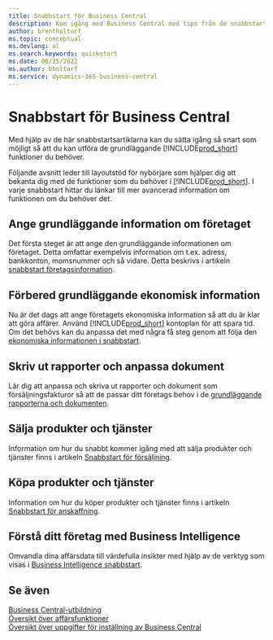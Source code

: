 ```yaml
---
title: Snabbstart för Business Central
description: Kom igång med Business Central med tips från de snabbstartsartiklar som hjälper dig att fylla i de första kritiska fälten.
author: brentholtorf
ms.topic: conceptual
ms.devlang: al
ms.search.keywords: quickstart
ms.date: 08/25/2022
ms.author: bholtorf
ms.service: dynamics-365-business-central
---
```


# Snabbstart för Business Central

Med hjälp av de här snabbstartsartiklarna kan du sätta igång så snart som möjligt så att du kan utföra de grundläggande [!INCLUDE[prod_short](includes/prod_short.md)] funktioner du behöver.

Följande avsnitt leder till layoutstöd för nybörjare som hjälper dig att bekanta dig med de funktioner som du behöver i [!INCLUDE[prod_short](includes/prod_short.md)]. I varje snabbstart hittar du länkar till mer avancerad information om funktionen om du behöver det.

## Ange grundläggande information om företaget

Det första steget är att ange den grundläggande informationen om företaget. Detta omfattar exempelvis information om t.ex. adress, bankkonton, momsnummer och så vidare. Detta beskrivs i artikeln [snabbstart företagsinformation](quick-start-company-information.md).

## Förbered grundläggande ekonomisk information

Nu är det dags att ange företagets ekonomiska information så att du är klar att göra affärer. Använd [!INCLUDE[prod_short](includes/prod_short.md)] kontoplan för att spara tid. Om det behövs kan du anpassa det med några få steg genom att följa den [ekonomiska informationen i snabbstart](quick-start-financial-information.md).

<!--
## Financial Basics

Financial Information  
(chart of accounts, but explained for non-accountants)
-->

## Skriv ut rapporter och anpassa dokument

Lär dig att anpassa och skriva ut rapporter och dokument som försäljningsfakturor så att de passar ditt företags behov i de [grundläggande rapporterna och dokumenten](quick-start-reports-and-documents.md).

<!-- Reports and Documents  
(final reports, but also documents - how do I style invoices to work better for me?)
-->

## Sälja produkter och tjänster

Information om hur du snabbt kommer igång med att sälja produkter och tjänster finns i artikeln [Snabbstart för försäljning](quick-start-sell-products-and-services.md).

<!--
(customer, items, things on stock or not, orders versus invoices, get paid on time, etc.)
-->

## Köpa produkter och tjänster

Information om hur du köper produkter och tjänster finns i artikeln [Snabbstart för anskaffning](quick-start-procurement.md).  

<!--
(buy stuff, register in inventory, pay vendor)
-->

## Förstå ditt företag med Business Intelligence

Omvandla dina affärsdata till värdefulla insikter med hjälp av de verktyg som visas i [Business Intelligence snabbstart](quick-start-business-intelligence.md).

<!--
Business Intelligence  
(reports)
-->

## Se även

[Business Central-utbildning](/training/dynamics365/business-central?WT.mc_id=dyn365bc_landingpage-docs)  
[Översikt över affärsfunktioner](across-business-functionality.md)  
[Översikt över uppgifter för inställning av Business Central](setup.md)  
